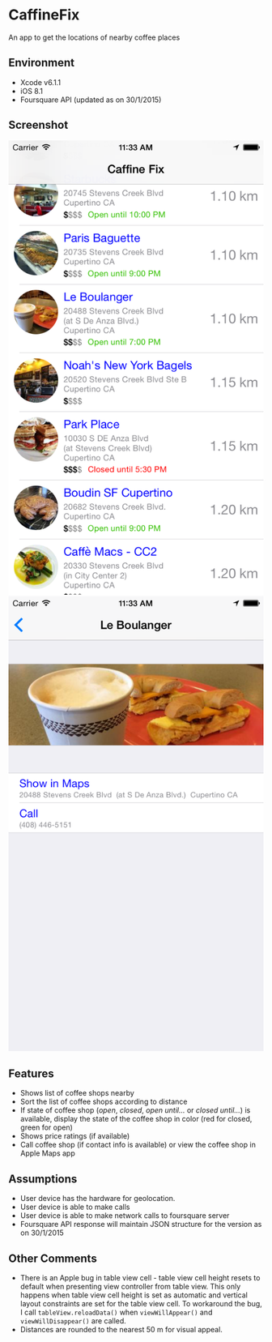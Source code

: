 # CaffineFix
An app to get the locations of nearby coffee places

## Environment
- Xcode v6.1.1
- iOS 8.1
- Foursquare API (updated as on 30/1/2015)

## Screenshot
![Screenshot1](https://raw.githubusercontent.com/geekveek/CaffineFix/master/Screenshot%201.png "List of coffee shop example")
![Screenshot2](https://raw.githubusercontent.com/geekveek/CaffineFix/master/Screenshot%202.png "Coffee shop detail example")

## Features
- Shows list of coffee shops nearby
- Sort the list of coffee shops according to distance
- If state of coffee shop (*open*, *closed*, *open until...* or *closed until...*) is available, display the state of the coffee shop in color (red for closed, green for open) 
- Shows price ratings (if available)
- Call coffee shop (if contact info is available) or view the coffee shop in Apple Maps app

## Assumptions
- User device has the hardware for geolocation.
- User device is able to make calls
- User device is able to make network calls to foursquare server
- Foursquare API response will maintain JSON structure for the version as on 30/1/2015

## Other Comments
- There is an Apple bug in table view cell - table view cell height resets to default when presenting view controller from table view. This only happens when table view cell height is set as automatic and vertical layout constraints are set for the table view cell. To workaround the bug, I call `tableView.reloadData()` when `viewWillAppear()` and `viewWillDisappear()` are called.
- Distances are rounded to the nearest 50 m for visual appeal.
